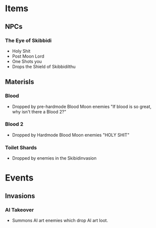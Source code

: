 # Items
## NPCs
### The Eye of Skibbidi
- Holy Shit
- Post Moon Lord
- One Shots you
- Drops the Shield of Skibbidilthu
## Materisls
### Blood
- Dropped by pre-hardmode Blood Moon enemies
"If blood is so great, why isn't there a Blood 2?"
### Blood 2
- Dropped by Hardmode Blood Moon enemies
"HOLY SHIT"
### Toilet Shards
- Dropped by enemies in the Skibidinvasion
# Events
## Invasions
### AI Takeover
- Summons AI art enemies which drop AI art loot.